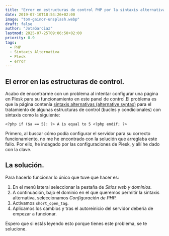 ```yaml
---
title: "Error en estructuras de control PHP por la sintaxis alternativa"
date: 2019-07-10T18:54:26+02:00
image: "tom-gainor-unsplash.webp"
draft: false
author: "JotaGarciaz"
lastmod: 2025-07-25T09:06:50+02:00
priority: 0.9
tags:
  - PHP
  - Sintaxis Alternativa
  - Plesk
  - error
---
```


## El error en las estructuras de control.

Acabo de encontrarme con un problema al intentar configurar una página en Plesk para su funcionamiento en este panel de control.El problema es que la página contenía [sintaxis alternativas (alternative syntax)](https://secure.php.net/manual/en/control-structures.alternative-syntax.php) para el tratamiento de algunas estructuras de control (bucles y condicionales) con sintaxis como la siguiente:

```
<?php if ($a == 5): ?> A is equal to 5 <?php endif; ?>
```

Primero, al buscar cómo podía configurar el servidor para su correcto funcionamiento, no me he encontrado con la solución que arreglaba este fallo. Por ello, he indagado por las configuraciones de Plesk, y allí he dado con la clave.

## La solución.

Para hacerlo funcionar lo único que tuve que hacer es:

1. En el menú lateral seleccionar la pestaña de _Sitios web y dominios._
2. A continuación, bajo el dominio en el que queremos permitir la sintaxis alternativa, seleccionamos _Configuración de PHP._
3. Activamos `short_open_tag`.
4. Aplicamos los cambios y tras el autoreinicio del servidor debería de empezar a funcionar.

Espero que si estás leyendo esto porque tienes este problema, se te solucione.
